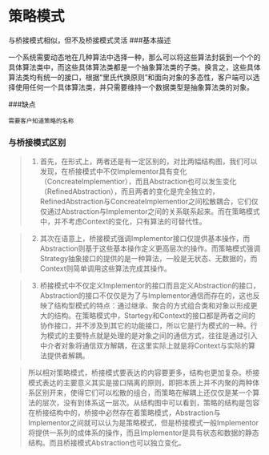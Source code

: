 策略模式
=========
与桥接模式相似，但不及桥接模式灵活
###基本描述
>
一个系统需要动态地在几种算法中选择一种，那么可以将这些算法封装到一个个的具体算法类中，而这些具体算法类都是一个抽象算法类的子类。换言之，这些具体算法类均有统一的接口，根据“里氏代换原则”和面向对象的多态性，客户端可以选择使用任何一个具体算法类，并只需要维持一个数据类型是抽象算法类的对象。

###缺点 
```
需要客户知道策略的名称
```
### 与桥接模式区别

>1. 首先，在形式上，两者还是有一定区别的，对比两幅结构图，我们可以发现，在桥接模式中不仅Implementor具有变化（ConcreateImplementior），而且Abstraction也可以发生变化（RefinedAbstraction），而且两者的变化是完全独立的，RefinedAbstraction与ConcreateImplementior之间松散耦合，它们仅仅通过Abstraction与Implementor之间的关系联系起来。而在策略模式中，并不考虑Context的变化，只有算法的可替代性。

>2. 其次在语意上，桥接模式强调Implementor接口仅提供基本操作，而Abstraction则基于这些基本操作定义更高层次的操作。而策略模式强调Strategy抽象接口的提供的是一种算法，一般是无状态、无数据的，而Context则简单调用这些算法完成其操作。

>3. 桥接模式中不仅定义Implementor的接口而且定义Abstraction的接口，Abstraction的接口不仅仅是为了与Implementor通信而存在的，这也反映了结构型模式的特点：通过继承、聚合的方式组合类和对象以形成更大的结构。在策略模式中，Startegy和Context的接口都是两者之间的协作接口，并不涉及到其它的功能接口，所以它是行为模式的一种。行为模式的主要特点就是处理的是对象之间的通信方式，往往是通过引入中介者对象将通信双方解耦，在这里实际上就是将Context与实际的算法提供者解耦。

>所以相对策略模式，桥接模式要表达的内容要更多，结构也更加复杂。桥接模式表达的主要意义其实是接口隔离的原则，即把本质上并不内聚的两种体系区别开来，使得它们可以松散的组合，而策略在解耦上还仅仅是某一个算法的层次，没有到体系这一层次。从结构图中可以看到，策略的结构是包容在桥接结构中的，桥接中必然存在着策略模式，Abstraction与Implementor之间就可以认为是策略模式，但是桥接模式一般Implementor将提供一系列的成体系的操作，而且Implementor是具有状态和数据的静态结构。而且桥接模式Abstraction也可以独立变化。


 

